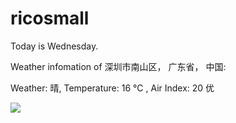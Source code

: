 # ricosmall

Today is Wednesday.

Weather infomation of 深圳市南山区， 广东省， 中国: 

Weather: 晴, Temperature: 16 ℃ , Air Index: 20 优

<img src="https://github-readme-stats.vercel.app/api?username=ricosmall&show_icons=true" />
